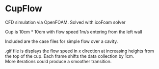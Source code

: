 # CupFlow #

CFD simulation via OpenFOAM. Solved with icoFoam solver 

Cup is 10cm * 10cm with flow speed 1m/s entering from the left wall
 
Included are the case files for simple flow over a cavity.
 
 .gif file is displays the flow speed in x direction at increasing heights from the top of the cup. 
Each frame shifts the data collection by 1cm.  
More iterations could produce a smoother transition. 
